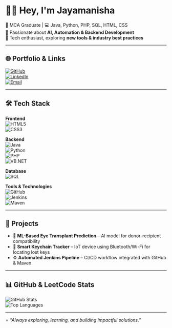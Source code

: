 # 👩‍💻 Hey, I'm Jayamanisha  

🔹 MCA Graduate | 💻 Java, Python, PHP, SQL, HTML, CSS  
🔹 Passionate about **AI, Automation & Backend Development**  
🔹 Tech enthusiast, exploring **new tools & industry best practices**  

---

## 🌐 Portfolio & Links  
[![GitHub](https://img.shields.io/badge/GitHub-000?style=for-the-badge&logo=github&logoColor=white)](https://github.com/USERNAME)  
[![LinkedIn](https://img.shields.io/badge/LinkedIn-0A66C2?style=for-the-badge&logo=linkedin&logoColor=white)](https://www.linkedin.com/in/jayamanisha)  
[![Email](https://img.shields.io/badge/Email-D14836?style=for-the-badge&logo=gmail&logoColor=white)](mailto:manisharajkumar46@gmail.com)  

---

## 🛠 Tech Stack  

**Frontend**  
![HTML5](https://img.shields.io/badge/HTML5-E34F26?style=for-the-badge&logo=html5&logoColor=white)  
![CSS3](https://img.shields.io/badge/CSS3-1572B6?style=for-the-badge&logo=css3&logoColor=white)  

**Backend**  
![Java](https://img.shields.io/badge/Java-007396?style=for-the-badge&logo=openjdk&logoColor=white)  
![Python](https://img.shields.io/badge/Python-3776AB?style=for-the-badge&logo=python&logoColor=white)  
![PHP](https://img.shields.io/badge/PHP-777BB4?style=for-the-badge&logo=php&logoColor=white)  
![VB.NET](https://img.shields.io/badge/VB.NET-512BD4?style=for-the-badge&logo=.net&logoColor=white)  

**Database**  
![SQL](https://img.shields.io/badge/SQL-336791?style=for-the-badge&logo=postgresql&logoColor=white)  

**Tools & Technologies**  
![GitHub](https://img.shields.io/badge/GitHub-181717?style=for-the-badge&logo=github&logoColor=white)  
![Jenkins](https://img.shields.io/badge/Jenkins-D24939?style=for-the-badge&logo=jenkins&logoColor=white)  
![Maven](https://img.shields.io/badge/Maven-C71A36?style=for-the-badge&logo=apache-maven&logoColor=white)  

---

## 📂 Projects  

- 🔬 **ML-Based Eye Transplant Prediction** – AI model for donor-recipient compatibility  
- 🔑 **Smart Keychain Tracker** – IoT device using Bluetooth/Wi-Fi for locating lost keys  
- ⚙️ **Automated Jenkins Pipeline** – CI/CD workflow integrated with GitHub & Maven  

---

## 📊 GitHub & LeetCode Stats  

![GitHub Stats](https://github-readme-stats.vercel.app/api?username=USERNAME&show_icons=true&theme=radical)  
![Top Languages](https://github-readme-stats.vercel.app/api/top-langs/?username=USERNAME&layout=compact&theme=radical)  

---

⭐️ *“Always exploring, learning, and building impactful solutions.”*  
